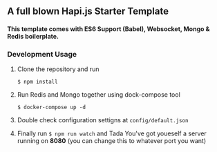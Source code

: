 ## A full blown Hapi.js Starter Template
#### This template comes with ES6 Support (Babel), Websocket, Mongo & Redis boilerplate.

### Development Usage

1. Clone the repository and run 

    `$ npm install`

2. Run Redis and Mongo together using dock-compose tool

    `$ docker-compose up -d`

4. Double check configuration settigns at `config/default.json`

5. Finally run `$ npm run watch` and Tada You've got youeself a server running on **8080** (you can change this to whatever port you want)
